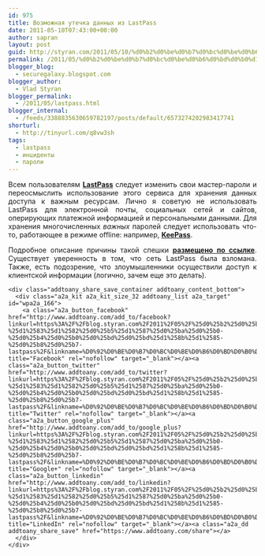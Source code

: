 ```yaml
---
id: 975
title: Возможная утечка данных из LastPass
date: 2011-05-10T07:43:00+00:00
author: sapran
layout: post
guid: http://styran.com/2011/05/10/%d0%b2%d0%be%d0%b7%d0%bc%d0%be%d0%b6%d0%bd%d0%b0%d1%8f-%d1%83%d1%82%d0%b5%d1%87%d0%ba%d0%b0-%d0%b4%d0%b0%d0%bd%d0%bd%d1%8b%d1%85-%d0%b8%d0%b7-lastpass/
permalink: /2011/05/%d0%b2%d0%be%d0%b7%d0%bc%d0%be%d0%b6%d0%bd%d0%b0%d1%8f-%d1%83%d1%82%d0%b5%d1%87%d0%ba%d0%b0-%d0%b4%d0%b0%d0%bd%d0%bd%d1%8b%d1%85-%d0%b8%d0%b7-lastpass/
blogger_blog:
  - securegalaxy.blogspot.com
blogger_author:
  - Vlad Styran
blogger_permalink:
  - /2011/05/lastpass.html
blogger_internal:
  - /feeds/3388835630659782197/posts/default/6573274202983417741
shorturl:
  - http://tinyurl.com/q8vw3sh
tags:
  - lastpass
  - инциденты
  - пароли
---
```

<div dir="ltr" style="text-align: left;">
  <div style="text-align: justify;">
    Всем пользователям <b><a href="https://lastpass.com/">LastPass</a>&nbsp;</b>следует изменить свои мастер-пароли и переосмыслить использование этого сервиса для хранения данных доступа к важным ресурсам. Лично я советую не использовать LastPass для электронной почты, социальных сетей и сайтов, оперирующих платежной информацией и персональными данными. Для хранения многочисленных <i>важных</i> паролей следует использовать что-то, работающее в режиме offline: например, <a href="http://keepass.info/"><b>KeePass</b></a>.
  </div>
  
  <p>
    <div style="text-align: justify;">
      Подробное описание причины такой спешки <a href="https://lastpass.com/status.php"><b>размещено по ссылке</b></a>. Существует уверенность в том, что сеть LastPass была взломана. Также, есть подозрение, что злоумышленники осуществили доступ к клиентской информации (логично, зачем еще это делать).
    </div></div> 
    
    <div class="addtoany_share_save_container addtoany_content_bottom">
      <div class="a2a_kit a2a_kit_size_32 addtoany_list a2a_target" id="wpa2a_166">
        <a class="a2a_button_facebook" href="http://www.addtoany.com/add_to/facebook?linkurl=https%3A%2F%2Fblog.styran.com%2F2011%2F05%2F%25d0%25b2%25d0%25be%25d0%25b7%25d0%25bc%25d0%25be%25d0%25b6%25d0%25bd%25d0%25b0%25d1%258f-%25d1%2583%25d1%2582%25d0%25b5%25d1%2587%25d0%25ba%25d0%25b0-%25d0%25b4%25d0%25b0%25d0%25bd%25d0%25bd%25d1%258b%25d1%2585-%25d0%25b8%25d0%25b7-lastpass%2F&linkname=%D0%92%D0%BE%D0%B7%D0%BC%D0%BE%D0%B6%D0%BD%D0%B0%D1%8F%20%D1%83%D1%82%D0%B5%D1%87%D0%BA%D0%B0%20%D0%B4%D0%B0%D0%BD%D0%BD%D1%8B%D1%85%20%D0%B8%D0%B7%20LastPass" title="Facebook" rel="nofollow" target="_blank"></a><a class="a2a_button_twitter" href="http://www.addtoany.com/add_to/twitter?linkurl=https%3A%2F%2Fblog.styran.com%2F2011%2F05%2F%25d0%25b2%25d0%25be%25d0%25b7%25d0%25bc%25d0%25be%25d0%25b6%25d0%25bd%25d0%25b0%25d1%258f-%25d1%2583%25d1%2582%25d0%25b5%25d1%2587%25d0%25ba%25d0%25b0-%25d0%25b4%25d0%25b0%25d0%25bd%25d0%25bd%25d1%258b%25d1%2585-%25d0%25b8%25d0%25b7-lastpass%2F&linkname=%D0%92%D0%BE%D0%B7%D0%BC%D0%BE%D0%B6%D0%BD%D0%B0%D1%8F%20%D1%83%D1%82%D0%B5%D1%87%D0%BA%D0%B0%20%D0%B4%D0%B0%D0%BD%D0%BD%D1%8B%D1%85%20%D0%B8%D0%B7%20LastPass" title="Twitter" rel="nofollow" target="_blank"></a><a class="a2a_button_google_plus" href="http://www.addtoany.com/add_to/google_plus?linkurl=https%3A%2F%2Fblog.styran.com%2F2011%2F05%2F%25d0%25b2%25d0%25be%25d0%25b7%25d0%25bc%25d0%25be%25d0%25b6%25d0%25bd%25d0%25b0%25d1%258f-%25d1%2583%25d1%2582%25d0%25b5%25d1%2587%25d0%25ba%25d0%25b0-%25d0%25b4%25d0%25b0%25d0%25bd%25d0%25bd%25d1%258b%25d1%2585-%25d0%25b8%25d0%25b7-lastpass%2F&linkname=%D0%92%D0%BE%D0%B7%D0%BC%D0%BE%D0%B6%D0%BD%D0%B0%D1%8F%20%D1%83%D1%82%D0%B5%D1%87%D0%BA%D0%B0%20%D0%B4%D0%B0%D0%BD%D0%BD%D1%8B%D1%85%20%D0%B8%D0%B7%20LastPass" title="Google+" rel="nofollow" target="_blank"></a><a class="a2a_button_linkedin" href="http://www.addtoany.com/add_to/linkedin?linkurl=https%3A%2F%2Fblog.styran.com%2F2011%2F05%2F%25d0%25b2%25d0%25be%25d0%25b7%25d0%25bc%25d0%25be%25d0%25b6%25d0%25bd%25d0%25b0%25d1%258f-%25d1%2583%25d1%2582%25d0%25b5%25d1%2587%25d0%25ba%25d0%25b0-%25d0%25b4%25d0%25b0%25d0%25bd%25d0%25bd%25d1%258b%25d1%2585-%25d0%25b8%25d0%25b7-lastpass%2F&linkname=%D0%92%D0%BE%D0%B7%D0%BC%D0%BE%D0%B6%D0%BD%D0%B0%D1%8F%20%D1%83%D1%82%D0%B5%D1%87%D0%BA%D0%B0%20%D0%B4%D0%B0%D0%BD%D0%BD%D1%8B%D1%85%20%D0%B8%D0%B7%20LastPass" title="LinkedIn" rel="nofollow" target="_blank"></a><a class="a2a_dd addtoany_share_save" href="https://www.addtoany.com/share"></a>
      </div>
    </div>
